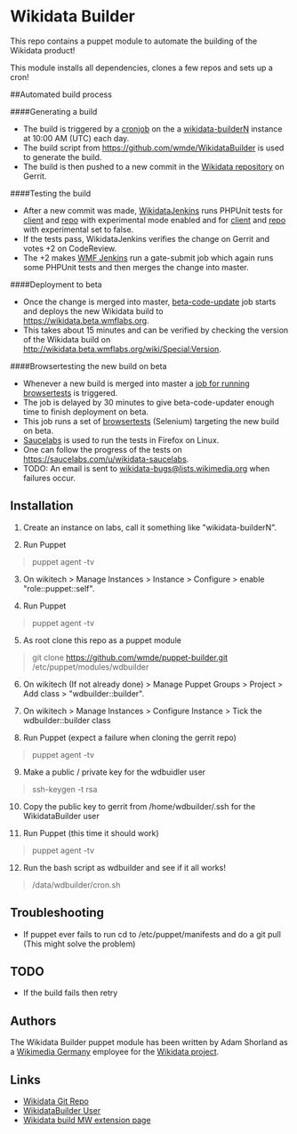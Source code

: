 Wikidata Builder
=========

This repo contains a puppet module to automate the building of the Wikidata product!

This module installs all dependencies, clones a few repos and sets up a cron!

##Automated build process

####Generating a build

* The build is triggered by a [cronjob](https://github.com/addshore/puppet/blob/master/files/wikidatabuilder/cron.sh) on the a [wikidata-builderN](https://wikitech.wikimedia.org/wiki/Nova_Resource:Wikidata-build) instance at 10:00 AM (UTC) each day.
* The build script from https://github.com/wmde/WikidataBuilder is used to generate the build.
* The build is then pushed to a new commit in the [Wikidata repository](https://gerrit.wikimedia.org/r/#/admin/projects/mediawiki/extensions/Wikidata) on Gerrit.

####Testing the build

* After a new commit was made, [WikidataJenkins](http://wikidata-jenkins.wmflabs.org/ci/) runs PHPUnit tests for [client](http://wikidata-jenkins.wmflabs.org/ci/job/wikidata-build-client-tests/) and [repo](http://wikidata-jenkins.wmflabs.org/ci/job/wikidata-build-repo-tests/) with experimental mode enabled and for [client](http://wikidata-jenkins.wmflabs.org/ci/job/wikidata-build-client-tests-nonexperimental/) and [repo](http://wikidata-jenkins.wmflabs.org/ci/job/wikidata-build-repo-tests-nonexperimental/) with experimental set to false.
* If the tests pass, WikidataJenkins verifies the change on Gerrit and votes +2 on CodeReview.
* The +2 makes [WMF Jenkins](https://integration.wikimedia.org/zuul/) run a gate-submit job which again runs some PHPUnit tests and then merges the change into master.

####Deployment to beta

* Once the change is merged into master, [beta-code-update](http://integration.wikimedia.org/ci/job/beta-code-update) job starts and deploys the new Wikidata build to https://wikidata.beta.wmflabs.org.
* This takes about 15 minutes and can be verified by checking the version of the Wikidata build on http://wikidata.beta.wmflabs.org/wiki/Special:Version.

####Browsertesting the new build on beta

* Whenever a new build is merged into master a [job for running browsertests](https://wikidata-jenkins.wmflabs.org/ci/job/wikidata-browsertests-sauce/) is triggered.
* The job is delayed by 30 minutes to give beta-code-updater enough time to finish deployment on beta.
* This job runs a set of [browsertests](https://git.wikimedia.org/tree/mediawiki%2Fextensions%2FWikibase/c4062fdfe5c4349411092a8baf4486454b0a5d59/tests%2Fbrowser) (Selenium) targeting the new build on beta.
* [Saucelabs](https://saucelabs.com/) is used to run the tests in Firefox on Linux.
* One can follow the progress of the tests on https://saucelabs.com/u/wikidata-saucelabs.
* TODO: An email is sent to wikidata-bugs@lists.wikimedia.org when failures occur.

Installation
-----------

1. Create an instance on labs, call it something like "wikidata-builderN".

2. Run Puppet
> puppet agent -tv

3. On wikitech > Manage Instances > Instance > Configure > enable "role::puppet::self".

4. Run Puppet
> puppet agent -tv

5. As root clone this repo as a puppet module
> git clone https://github.com/wmde/puppet-builder.git /etc/puppet/modules/wdbuilder

6. On wikitech (If not already done) > Manage Puppet Groups > Project > Add class > "wdbuilder::builder".

7. On wikitech > Manage Instances > Configure Instance > Tick the wdbuilder::builder class

8. Run Puppet (expect a failure when cloning the gerrit repo)
> puppet agent -tv

9. Make a public / private key for the wdbuidler user
> ssh-keygen -t rsa

10. Copy the public key to gerrit from /home/wdbuilder/.ssh for the WikidataBuilder user

11. Run Puppet (this time it should work)
> puppet agent -tv

12. Run the bash script as wdbuilder and see if it all works!
> /data/wdbuilder/cron.sh

Troubleshooting
-----------

* If puppet ever fails to run cd to /etc/puppet/manifests and do a git pull (This might solve the problem)

TODO
-----------

* If the build fails then retry

## Authors

The Wikidata Builder puppet module has been written by Adam Shorland as a [Wikimedia Germany](https://wikimedia.de) employee for the
[Wikidata project](https://wikidata.org/).

## Links

* [Wikidata Git Repo](http://git.wikimedia.org/summary/mediawiki%2Fextensions%2FWikidata)
* [WikidataBuilder User](http://git.wikimedia.org/search/?s=WikidataBuilder&r=mediawiki/extensions/Wikidata&st=AUTHOR&h=refs/heads/master)
* [Wikidata build MW extension page](https://www.mediawiki.org/wiki/Extension:Wikidata_build)
